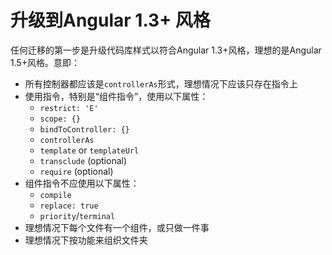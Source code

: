 # 升级到Angular 1.3+ 风格

任何迁移的第一步是升级代码库样式以符合Angular 1.3+风格，理想的是Angular 1.5+风格。意即：

- 所有控制器都应该是`controllerAs`形式，理想情况下应该只存在指令上
- 使用指令，特别是“组件指令”，使用以下属性：
  - `restrict: 'E'`
  - `scope: {}`
  - `bindToController: {}`
  - `controllerAs`
  - `template` or `templateUrl`
  - `transclude` (optional)
  - `require` (optional)
- 组件指令不应使用以下属性：
  - `compile`
  - `replace: true`
  - `priority`/`terminal`
- 理想情况下每个文件有一个组件，或只做一件事
- 理想情况下按功能来组织文件夹
